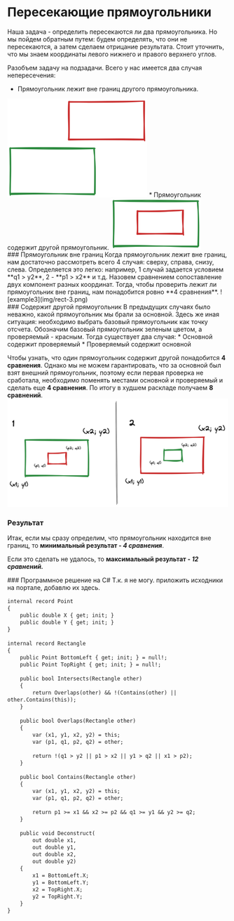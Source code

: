 # Пересекающие прямоугольники
Наша задача - определить пересекаются ли два прямоугольника. Но мы пойдем обратным путем: будем определять, что они не пересекаются, а затем сделаем отрицание результата. Стоит уточнить, что мы знаем координаты левого нижнего и правого верхнего углов.

Разобъем задачу на подзадачи. Всего у нас имеется два случая непересечения:
* Прямоугольник лежит вне границ другого прямоугольника.
<img src="img/rect-1.png" alt="example1" style="zoom:33%;" /> 
* Прямоугольник содержит другой прямоугольник.
<img src="img/rect-2.png" alt="example2" style="zoom:33%;" />

<div class="page" />
### Прямоугольник вне границ
Когда прямоугольник лежит вне границ, нам достаточно рассмотреть всего 4 случая: сверху, справа, снизу, слева. Определяется это легко: например, 1 случай задается условием **q1 > y2**, 2 - **p1 > x2** и т.д. Назовем сравнением сопоставление двух компонент разных координат. Тогда, чтобы проверить лежит ли прямоугольник вне границ, нам понадобится ровно **4 сравнения**.
![example3](img/rect-3.png)

<div class="page" />
### Содержит другой прямоугольник
В предыдущих случаях было неважно, какой прямоугольник мы брали за основной. Здесь же иная ситуация: необходимо выбрать базовый прямоугольник как точку отсчета. Обозначим базовый прямоугольник зеленым цветом, а проверяемый - красным. Тогда существует два случая:
* Основной содержит проверяемый
* Проверяемый содержит основной

Чтобы узнать, что один прямоугольник содержит другой понадобится **4 сравнения**. Однако мы не можем гарантировать, что за основной был взят внешний прямоугольник, поэтому если первая проверка не сработала, необходимо поменять местами основной и проверяемый и сделать еще **4 сравнения**. По итогу в худшем раскладе получаем **8 сравнений**.
![example4](img/rect-4.png)

### Результат
Итак, если мы сразу определим, что прямоугольник находится вне границ, то
**минимальный результат - *4 сравнения***.

Если это сделать не удалось, то **максимальный результат - *12 сравнений.***

<div class="page" />
### Программное решение на C#
Т.к. я не могу. приложить исходники на портале, добавлю их здесь.

```С#
internal record Point
{
    public double X { get; init; }
    public double Y { get; init; }
}

internal record Rectangle
{
    public Point BottomLeft { get; init; } = null!;
    public Point TopRight { get; init; } = null!;

    public bool Intersects(Rectangle other)
    {
        return Overlaps(other) && !(Contains(other) || other.Contains(this));
    }

    public bool Overlaps(Rectangle other)
    {
        var (x1, y1, x2, y2) = this;
        var (p1, q1, p2, q2) = other;

        return !(q1 > y2 || p1 > x2 || y1 > q2 || x1 > p2);
    }

    public bool Contains(Rectangle other)
    {
        var (x1, y1, x2, y2) = this;
        var (p1, q1, p2, q2) = other;

        return p1 >= x1 && x2 >= p2 && q1 >= y1 && y2 >= q2;
    }

    public void Deconstruct(
        out double x1,
        out double y1,
        out double x2,
        out double y2)
    {
        x1 = BottomLeft.X;
        y1 = BottomLeft.Y;
        x2 = TopRight.X;
        y2 = TopRight.Y;
    }
}
```